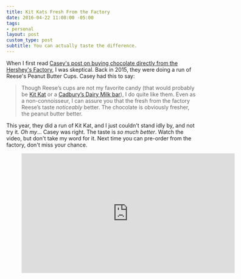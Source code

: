 ```yaml
---
title: Kit Kats Fresh From the Factory
date: 2016-04-22 11:08:00 -05:00
tags:
- personal
layout: post
custom_type: post
subtitle: You can actually taste the difference.
---
```


When I first read [Casey's post on buying chocolate directly from the Hershey's Factory](https://www.caseyliss.com/2015/9/24/its-reeses-time), I was skeptical. Back in 2015, they were doing a run of Reese's Peanut Butter Cups. Casey had this to say:

> Though Reese’s cups are not my favorite candy (that would probably be [Kit Kat](https://en.wikipedia.org/wiki/Kit_Kat) or a [Cadbury’s Dairy Milk bar](https://en.wikipedia.org/wiki/Cadbury_Dairy_Milk)), I do quite like them. Even as a non-connoisseur, I can assure you that the fresh from the factory Reese’s taste *noticeably* better. The chocolate is obviously fresher, the peanut butter better.

This year, they did a run of Kit Kat, and I just couldn't stand idly by, and not try it. *Oh my*… Casey was right. The taste is *so much better*. Watch the video, but don't take my word for it. Next time you can pre-order from the factory, don't miss your chance.

<figure class="iframe-container"><iframe width="560" height="315" src="https://www.youtube.com/embed/CCsF99zaGyM" frameborder="0" allowfullscreen></iframe></figure>

